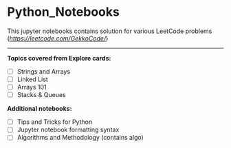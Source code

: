 # Python_Notebooks

This jupyter notebooks contains solution for various LeetCode problems (_https://leetcode.com/GekkoCode/_) <br>
<hr>

**Topics covered from Explore cards:** <br>
- [ ] Strings and Arrays
- [ ] Linked List
- [ ] Arrays 101 
- [ ] Stacks & Queues

**Additional notebooks:** <br>
- [ ] Tips and Tricks for Python
- [ ] Jupyter notebook formatting syntax
- [ ] Algorithms and Methodology (contains algo)
